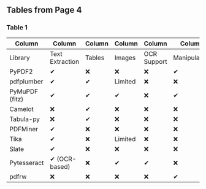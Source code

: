 ## Tables from Page 4

### Table 1

| Column | Column | Column | Column | Column | Column |
| --- | --- | --- | --- | --- | --- |
| Library | Text Extraction | Tables | Images | OCR Support | Manipulation |
| PyPDF2 | ✔ | ❌ | ❌ | ❌ | ✔ |
| pdfplumber | ✔ | ✔ | Limited | ❌ | ❌ |
| PyMuPDF (fitz) | ✔ | ✔ | ✔ | ❌ | ✔ |
| Camelot | ❌ | ✔ | ❌ | ❌ | ❌ |
| Tabula-py | ❌ | ✔ | ❌ | ❌ | ❌ |
| PDFMiner | ✔ | ❌ | ❌ | ❌ | ❌ |
| Tika | ✔ | ❌ | Limited | ❌ | ❌ |
| Slate | ✔ | ❌ | ❌ | ❌ | ❌ |
| Pytesseract | ✔ (OCR-based) | ❌ | ✔ | ✔ | ❌ |
| pdfrw | ❌ | ❌ | ❌ | ❌ | ✔ |

